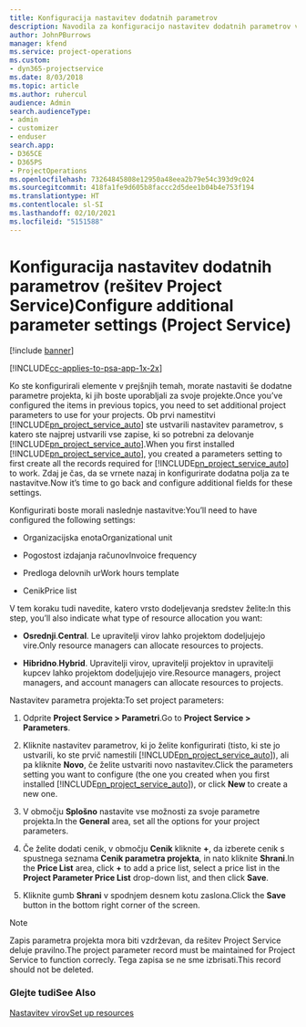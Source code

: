 ```yaml
---
title: Konfiguracija nastavitev dodatnih parametrov
description: Navodila za konfiguracijo nastavitev dodatnih parametrov v rešitvi Project Service
author: JohnPBurrows
manager: kfend
ms.service: project-operations
ms.custom:
- dyn365-projectservice
ms.date: 8/03/2018
ms.topic: article
ms.author: ruhercul
audience: Admin
search.audienceType:
- admin
- customizer
- enduser
search.app:
- D365CE
- D365PS
- ProjectOperations
ms.openlocfilehash: 73264845808e12950a48eea2b79e54c393d9c024
ms.sourcegitcommit: 418fa1fe9d605b8faccc2d5dee1b04b4e753f194
ms.translationtype: HT
ms.contentlocale: sl-SI
ms.lasthandoff: 02/10/2021
ms.locfileid: "5151588"
---
```

# <a name="configure-additional-parameter-settings-project-service"></a><span data-ttu-id="38f21-103">Konfiguracija nastavitev dodatnih parametrov (rešitev Project Service)</span><span class="sxs-lookup"><span data-stu-id="38f21-103">Configure additional parameter settings (Project Service)</span></span>

[!include [banner](../includes/psa-now-project-operations.md)]

[!INCLUDE[cc-applies-to-psa-app-1x-2x](../includes/cc-applies-to-psa-app-1x-2x.md)]

<span data-ttu-id="38f21-104">Ko ste konfigurirali elemente v prejšnjih temah, morate nastaviti še dodatne parametre projekta, ki jih boste uporabljali za svoje projekte.</span><span class="sxs-lookup"><span data-stu-id="38f21-104">Once you’ve configured the items in previous topics, you need to set additional project parameters to use for your projects.</span></span> <span data-ttu-id="38f21-105">Ob prvi namestitvi [!INCLUDE[pn_project_service_auto](../includes/pn-project-service-auto.md)] ste ustvarili nastavitev parametrov, s katero ste najprej ustvarili vse zapise, ki so potrebni za delovanje [!INCLUDE[pn_project_service_auto](../includes/pn-project-service-auto.md)].</span><span class="sxs-lookup"><span data-stu-id="38f21-105">When you first installed [!INCLUDE[pn_project_service_auto](../includes/pn-project-service-auto.md)], you created a parameters setting to first create all the records required for [!INCLUDE[pn_project_service_auto](../includes/pn-project-service-auto.md)] to work.</span></span> <span data-ttu-id="38f21-106">Zdaj je čas, da se vrnete nazaj in konfigurirate dodatna polja za te nastavitve.</span><span class="sxs-lookup"><span data-stu-id="38f21-106">Now it’s time to go back and configure additional fields for these settings.</span></span>  
  
 <span data-ttu-id="38f21-107">Konfigurirati boste morali naslednje nastavitve:</span><span class="sxs-lookup"><span data-stu-id="38f21-107">You’ll need to have configured the following settings:</span></span>  
  
-   <span data-ttu-id="38f21-108">Organizacijska enota</span><span class="sxs-lookup"><span data-stu-id="38f21-108">Organizational unit</span></span>  
  
-   <span data-ttu-id="38f21-109">Pogostost izdajanja računov</span><span class="sxs-lookup"><span data-stu-id="38f21-109">Invoice frequency</span></span>  
  
-   <span data-ttu-id="38f21-110">Predloga delovnih ur</span><span class="sxs-lookup"><span data-stu-id="38f21-110">Work hours template</span></span>  
  
-   <span data-ttu-id="38f21-111">Cenik</span><span class="sxs-lookup"><span data-stu-id="38f21-111">Price list</span></span>  
 
<span data-ttu-id="38f21-112">V tem koraku tudi navedite, katero vrsto dodeljevanja sredstev želite:</span><span class="sxs-lookup"><span data-stu-id="38f21-112">In this step, you’ll also indicate what type of resource allocation you want:</span></span>  
  
- <span data-ttu-id="38f21-113">**Osrednji**.</span><span class="sxs-lookup"><span data-stu-id="38f21-113">**Central**.</span></span> <span data-ttu-id="38f21-114">Le upravitelji virov lahko projektom dodeljujejo vire.</span><span class="sxs-lookup"><span data-stu-id="38f21-114">Only resource managers can allocate resources to projects.</span></span>  
  
- <span data-ttu-id="38f21-115">**Hibridno**.</span><span class="sxs-lookup"><span data-stu-id="38f21-115">**Hybrid**.</span></span> <span data-ttu-id="38f21-116">Upravitelji virov, upravitelji projektov in upravitelji kupcev lahko projektom dodeljujejo vire.</span><span class="sxs-lookup"><span data-stu-id="38f21-116">Resource managers, project managers, and account managers can allocate resources to projects.</span></span>  
  
 
<span data-ttu-id="38f21-117">Nastavitev parametra projekta:</span><span class="sxs-lookup"><span data-stu-id="38f21-117">To set project parameters:</span></span>  
  
1. <span data-ttu-id="38f21-118">Odprite **Project Service > Parametri**.</span><span class="sxs-lookup"><span data-stu-id="38f21-118">Go to **Project Service > Parameters**.</span></span>  
  
2. <span data-ttu-id="38f21-119">Kliknite nastavitev parametrov, ki jo želite konfigurirati (tisto, ki ste jo ustvarili, ko ste prvič namestili [!INCLUDE[pn_project_service_auto](../includes/pn-project-service-auto.md)]), ali pa kliknite **Novo**, če želite ustvariti novo nastavitev.</span><span class="sxs-lookup"><span data-stu-id="38f21-119">Click the parameters setting you want to configure (the one you created when you first installed [!INCLUDE[pn_project_service_auto](../includes/pn-project-service-auto.md)]), or click **New** to create a new one.</span></span>  
  
3. <span data-ttu-id="38f21-120">V območju **Splošno** nastavite vse možnosti za svoje parametre projekta.</span><span class="sxs-lookup"><span data-stu-id="38f21-120">In the **General** area, set all the options for your project parameters.</span></span>  
  
4. <span data-ttu-id="38f21-121">Če želite dodati cenik, v območju **Cenik** kliknite **+**, da izberete cenik s spustnega seznama **Cenik parametra projekta**, in nato kliknite **Shrani**.</span><span class="sxs-lookup"><span data-stu-id="38f21-121">In the **Price List** area, click **+** to add a price list, select a price list in the **Project Parameter Price List** drop-down list, and then click **Save**.</span></span>  
  
5. <span data-ttu-id="38f21-122">Kliknite gumb **Shrani** v spodnjem desnem kotu zaslona.</span><span class="sxs-lookup"><span data-stu-id="38f21-122">Click the **Save** button in the bottom right corner of the screen.</span></span>  

> [!NOTE]
> <span data-ttu-id="38f21-123">Zapis parametra projekta mora biti vzdrževan, da rešitev Project Service deluje pravilno.</span><span class="sxs-lookup"><span data-stu-id="38f21-123">The project parameter record must be maintained for Project Service to function correcly.</span></span> <span data-ttu-id="38f21-124">Tega zapisa se ne sme izbrisati.</span><span class="sxs-lookup"><span data-stu-id="38f21-124">This record should not be deleted.</span></span>

### <a name="see-also"></a><span data-ttu-id="38f21-125">Glejte tudi</span><span class="sxs-lookup"><span data-stu-id="38f21-125">See Also</span></span>  
 [<span data-ttu-id="38f21-126">Nastavitev virov</span><span class="sxs-lookup"><span data-stu-id="38f21-126">Set up resources</span></span>](../psa/set-up-resources.md)
